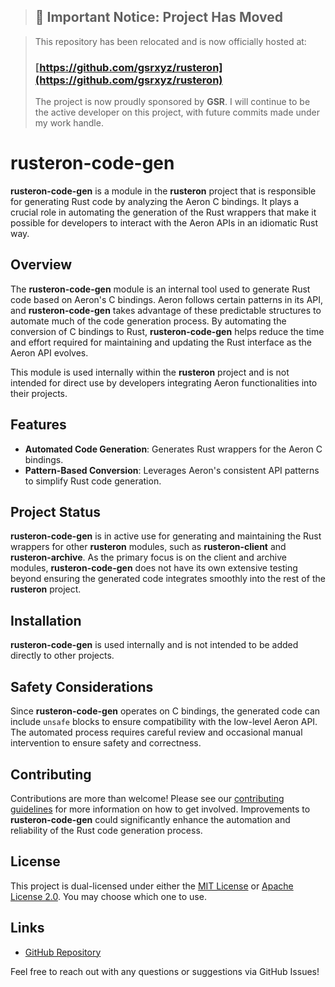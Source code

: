 > ## 📢 Important Notice: Project Has Moved

> This repository has been relocated and is now officially hosted at:
> ### **[https://github.com/gsrxyz/rusteron](https://github.com/gsrxyz/rusteron)**
>
> The project is now proudly sponsored by **GSR**. I will continue to be the active developer on this project, with future commits made under my work handle.

# rusteron-code-gen

**rusteron-code-gen** is a module in the **rusteron** project that is responsible for generating Rust code by analyzing the Aeron C bindings. It plays a crucial role in automating the generation of the Rust wrappers that make it possible for developers to interact with the Aeron APIs in an idiomatic Rust way.

## Overview

The **rusteron-code-gen** module is an internal tool used to generate Rust code based on Aeron's C bindings. Aeron follows certain patterns in its API, and **rusteron-code-gen** takes advantage of these predictable structures to automate much of the code generation process. By automating the conversion of C bindings to Rust, **rusteron-code-gen** helps reduce the time and effort required for maintaining and updating the Rust interface as the Aeron API evolves.

This module is used internally within the **rusteron** project and is not intended for direct use by developers integrating Aeron functionalities into their projects.

## Features

- **Automated Code Generation**: Generates Rust wrappers for the Aeron C bindings.
- **Pattern-Based Conversion**: Leverages Aeron's consistent API patterns to simplify Rust code generation.

## Project Status

**rusteron-code-gen** is in active use for generating and maintaining the Rust wrappers for other **rusteron** modules, such as **rusteron-client** and **rusteron-archive**. As the primary focus is on the client and archive modules, **rusteron-code-gen** does not have its own extensive testing beyond ensuring the generated code integrates smoothly into the rest of the **rusteron** project.

## Installation

**rusteron-code-gen** is used internally and is not intended to be added directly to other projects.

## Safety Considerations

Since **rusteron-code-gen** operates on C bindings, the generated code can include `unsafe` blocks to ensure compatibility with the low-level Aeron API. The automated process requires careful review and occasional manual intervention to ensure safety and correctness.

## Contributing

Contributions are more than welcome! Please see our [contributing guidelines](https://github.com/mimran1980/rusteron/blob/main/CONTRIBUTING.md) for more information on how to get involved. Improvements to **rusteron-code-gen** could significantly enhance the automation and reliability of the Rust code generation process.

## License

This project is dual-licensed under either the [MIT License](https://opensource.org/licenses/MIT) or [Apache License 2.0](https://www.apache.org/licenses/LICENSE-2.0). You may choose which one to use.

## Links

- [GitHub Repository](https://github.com/mimran1980/rusteron)

Feel free to reach out with any questions or suggestions via GitHub Issues!